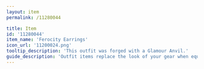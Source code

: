 ```yaml
---
layout: item
permalink: /11280044

title: Item
id: '11280044'
item_name: 'Ferocity Earrings'
icon_url: '11200024.png'
tooltip_description: 'This outfit was forged with a Glamour Anvil.'
guide_description: 'Outfit items replace the look of your gear when equipped.'
---
```

